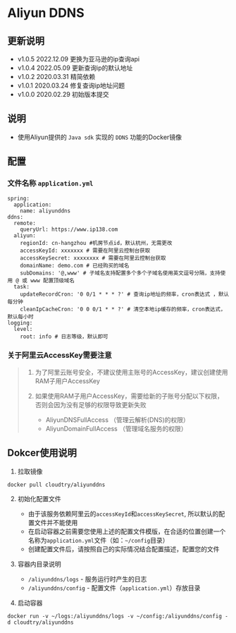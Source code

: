 # Aliyun DDNS

## 更新说明
- v1.0.5 2022.12.09 更换为亚马逊的ip查询api
- v1.0.4 2022.05.09 更新查询ip的默认地址
- v1.0.2 2020.03.31 精简依赖
- v1.0.1 2020.03.24 修复查询ip地址问题
- v1.0.0 2020.02.29 初始版本提交

## 说明 
- 使用Aliyun提供的 `Java sdk` 实现的 `DDNS` 功能的Docker镜像

## 配置

### 文件名称 `application.yml`
```
spring:
  application:
    name: aliyunddns
ddns:
  remote:
    queryUrl: https://www.ip138.com
  aliyun:
    regionId: cn-hangzhou #机房节点id，默认杭州，无需更改
    accessKeyId: xxxxxxx # 需要在阿里云控制台获取
    accessKeySecret: xxxxxxxx # 需要在阿里云控制台获取
    domainName: demo.com # 已经购买的域名
    subDomains: '@,www' # 子域名支持配置多个多个子域名使用英文逗号分隔，支持使用 @ 或 www 配置顶级域名
  task:
    updateRecordCron: '0 0/1 * * * ?' # 查询ip地址的频率，cron表达式 ，默认每分钟
    cleanIpCacheCron: '0 0 0/1 * * ?' # 清空本地ip缓存的频率，cron表达式，默认每小时
logging:
  level:
    root: info # 日志等级，默认即可
```

### 关于阿里云AccessKey需要注意
> 1. 为了阿里云账号安全，不建议使用主账号的AccessKey，建议创建使用RAM子用户AccessKey
> 
> 2. 如果使用RAM子用户AccessKey，需要给新的子账号分配以下权限，否则会因为没有足够的权限导致更新失败
>     - AliyunDNSFullAccess （管理云解析(DNS)的权限）
>     - AliyunDomainFullAccess （管理域名服务的权限）

## Dokcer使用说明

1. 拉取镜像
```
docker pull cloudtry/aliyunddns
```
2. 初始化配置文件
   - 由于该服务依赖阿里云的`accessKeyId`和`accessKeySecret`, 所以默认的配置文件并不能使用 
   - 在启动容器之前需要您使用上述的配置文件模版，在合适的位置创建一个名称为`application.yml`文件（如：`~/config`目录）
   - 创建配置文件后，请按照自己的实际情况结合配置描述，配置您的文件

3. 容器内目录说明
   - `/aliyunddns/logs` - 服务运行时产生的日志
   - `/aliyunddns/config` - 配置文件（`application.yml`）存放目录

4. 启动容器
```
docker run -v ~/logs:/aliyunddns/logs -v ~/config:/aliyunddns/config -d cloudtry/aliyunddns
```
